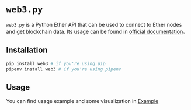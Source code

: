 # `web3.py`

`web3.py` is a Python Ether API that can be used to connect to Ether nodes and get blockchain data. Its usage can be found in [official documentation](https://web3py.readthedocs.io/en/stable/)。

## Installation

```bash
pip install web3 # if you're using pip
pipenv install web3 # if you're using pipenv
```

## Usage

You can find usage example and some visualization in [Example](../examples/web3py.ipynb)
